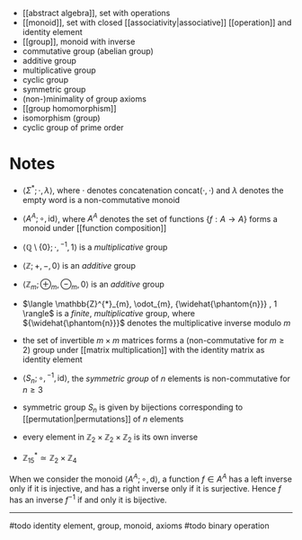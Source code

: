 
- [[abstract algebra]], set with operations
- [[monoid]], set with closed [[associativity|associative]] [[operation]] and identity element
- [[group]], monoid with inverse
- commutative group (abelian group)
- additive group
- multiplicative group
- cyclic group
- symmetric group
- (non-)minimality of group axioms
- [[group homomorphism]]
- isomorphism (group)
- cyclic group of prime order




# Notes

- $\langle \Sigma^{*}; \cdot, \lambda \rangle$, where $\cdot$ denotes concatenation $\mathrm{concat(\cdot, \cdot)}$ and $\lambda$ denotes the empty word is a non-commutative monoid
- $\langle A^{A}; \circ, \mathrm{id} \rangle$, where $A^{A}$ denotes the set of functions $\{ f : A \to A \}$ forms a monoid under [[function composition]]
- $\langle \mathbb{Q} \setminus \{ 0 \}; \cdot, {^{-1}}, 1 \rangle$ is a *multiplicative* group
- $\langle \mathbb{Z}; +, -, 0 \rangle$ is an *additive* group
- $\langle \mathbb{Z}_{m}; \oplus_{m}, \ominus_{m}, 0 \rangle$ is an *additive* group
- $\langle \mathbb{Z}^{*}_{m}, \odot_{m}, {\widehat{\phantom{n}}}  , 1 \rangle$ is a *finite*, *multiplicative* group, where ${\widehat{\phantom{n}}}$ denotes the multiplicative inverse modulo $m$
- the set of invertible $m \times m$ matrices forms a (non-commutative for $m \geq 2$) group under [[matrix multiplication]] with the identity matrix as identity element
- $\langle S_{n}; \circ, {^{-1}}, \mathrm{id} \rangle$, the *symmetric group* of $n$ elements is non-commutative for $n \geq 3$

- symmetric group $S_{n}$ is given by bijections corresponding to [[permutation|permutations]] of $n$ elements
- every element in $\mathbb{Z}_{2} \times \mathbb{Z}_{2} \times \mathbb{Z}_{2}$ is its own inverse
- $\mathbb{Z}_{15}^{*} \simeq \mathbb{Z}_{2} \times \mathbb{Z}_{4}$


When we consider the monoid $\langle A^{A}; \circ, \mathrm{d} \rangle$, a function $f \in A^{A}$ has a left inverse only if it is injective, and has a right inverse only if it is surjective. Hence $f$ has an inverse $f^{-1}$ if and only it is bijective.

---

#todo identity element, group, monoid, axioms
#todo binary operation
